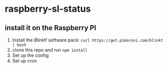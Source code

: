 # raspberry-sl-status

## install it on the Raspberry PI

1. Install the _Blinkt!_ software pack: `curl https://get.pimoroni.com/blinkt | bash`
2. clone this repo and run `npm install`
3. Set up the config
4. Set up cron